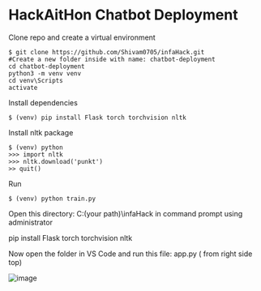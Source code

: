 # HackAitHon Chatbot Deployment 

Clone repo and create a virtual environment
```
$ git clone https://github.com/Shivam0705/infaHack.git
#Create a new folder inside with name: chatbot-deployment
cd chatbot-deployment
python3 -m venv venv
cd venv\Scripts
activate
```
Install dependencies
```
$ (venv) pip install Flask torch torchvision nltk
```
Install nltk package
```
$ (venv) python
>>> import nltk
>>> nltk.download('punkt')
>> quit()
```

Run
```
$ (venv) python train.py
```
Open this directory: C:\(your path)\infaHack in command prompt using administrator

pip install Flask torch torchvision nltk

Now open the folder in VS Code and run this file: app.py ( from right side top)

![image](https://github.com/Shivam0705/HackAIThon/assets/55856632/086363c8-d7c6-4ae3-b976-82340f84ccd5)


